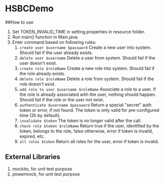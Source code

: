 # HSBCDemo

##How to use

1. Set TOKEN_INVALID_TIME in setting.properties in resource folder.
2. Run main() function in Main.java.
3. Enter command based on following rules:
   1. `create user $username $password` Create a new user into system. Should fail if the user already exists.
   2. `delete user $username` Delete a user from system. Should fail if the user doesn't exist.
   3. `create role $roleName` Create a new role into system. Should fail if the role already exists.
   4. `delete role $roleName` Delete a role from system. Should fail if the role doesn't exist.
   5. `add role to user $username $roleName` Associate a role to a user. If the role is already associated with the user, nothing should happen. Should fail if the role or the user not exist.
   6. `authenticate $username $password` Return a special "secret" auth token or error, if not found. The token is only valid for pre-configured time (2h by default).
   7. `invalidate $token` The token is no longer valid after the call.
   8. `check role $token $roleName` Return true if the user, identified by the token, belongs to the role, false otherwise, error if token is invalid, expired, etc.
   9. `all roles $token` Return all roles for the user, error if token is invalid.

## External Libraries
1. mockito, for unit test purpose
2. powermock, for unit test purpose